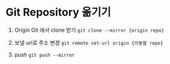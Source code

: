 # Git Repository 옮기기

1. Origin Git 에서 clone 받기
`git clone --mirror {origin repo}`

2. 보낼 url로 주소 변경
`git remote set-url origin {이동할 repo}`

3. push
`git push --mirror`